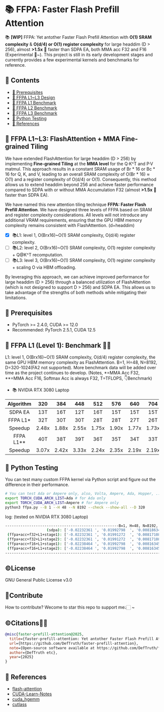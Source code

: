 # 📚 FFPA: Faster Flash Prefill Attention  
📚 **[WIP]** FFPA: Yet antother Faster Flash Prefill Attention with **O(1) SRAM complexity** & **O(d/4) or O(1) register complexity** for large headdim (D > 256), almost **>1.5x** 🎉 faster than SDPA EA, both MMA acc F32 and F16 (Experimental 👀~). This project is still in its early development stages and currently provides a few experimental kernels and benchmarks for reference.

## 📖 Contents

- [📖 Prerequisites](#prerequisites)
- [📖 FFPA L1~L3 Design](#ffpa-design)
- [📖 FFPA L1 Benchmark](#L1-bench)
- [📖 FFPA L2 Benchmark](#L1-bench)
- [📖 FFPA L3 Benchmark](#L1-bench)
- [📖 Python Testing](#test)
- [📖 References](#ref)

## 📖 FFPA L1~L3: FlashAttention + MMA Fine-grained Tiling
<div id="ffpa-design"></div>  

We have extended FlashAttention for large headdim (D > 256) by implementing **Fine-grained Tiling** at the **MMA level** for the Q·K^T and P·V matmul. This approach results in a constant SRAM usage of Br * 16 or Bc * 16 for Q, K, and V, leading to an overall SRAM complexity of O(Br * 16) ≈ O(1) and a register complexity of O(d/4) or O(1). Consequently, this method allows us to extend headdim beyond 256 and achieve faster performance compared to SDPA with or without MMA Accumulation F32 (almost **>1.5x** 🎉 faster than SDPA EA). 

We have named this new attention tiling technique **FFPA: Faster Flash Prefill Attention**. We have designed three levels of FFPA based on SRAM and register complexity considerations. All levels will not introduce any additional VRAM requirements, ensuring that the GPU HBM memory complexity remains consistent with FlashAttention. (d=headdim)

- [x] 📚L1: level 1, O(Brx16)~O(1) SRAM complexity, O(d/4) register complexity.  
- [ ] 📚L2: level 2, O(Brx16)~O(1) SRAM complexity, O(1) register complexity + Q@K^T recomputation.  
- [ ] 📚L3: level 3, O(Brx16)~O(1) SRAM complexity, O(1) register complexity + scaling O via HBM offloading. 

By leveraging this approach, we can achieve improved performance for large headdim (D > 256) through a balanced utilization of FlashAttention (which is not designed to support D > 256) and SDPA EA. This allows us to take advantage of the strengths of both methods while mitigating their limitations. 

## 📖 Prerequisites
<div id="prerequisites"></div>  

- PyTorch >= 2.4.0, CUDA >= 12.0
- Recommended: PyTorch 2.5.1, CUDA 12.5

## 📖 FFPA L1 (Level 1): Benchmark 🎉🎉

<div id="L1-bench"></div>  

L1: level 1, O(Brx16)~O(1) SRAM complexity, O(d/4) register complexity, the same GPU HBM memory complexity as FlashAttention. B=1, H=48, N=8192, D=320-1024(FA2 not supported). More benchmark data will be added over time as the project continues to develop. (Notes, *=MMA Acc F32, **=MMA Acc F16, Softmax Acc is always F32, T=TFLOPS, 👇Benchmark)

- 📚 NVIDIA RTX 3080 Laptop

|Algorithm|320|384|448|512|576|640|704|768|832|896|960|1024|    
|:---:|:---:|:---:|:---:|:---:|:---:|:---:|:---:|:---:|:---:|:---:|:---:|:---:|  
|SDPA EA|13T|16T|12T|16T|15T|15T|15T|15T|15T|15T|15T|15T|  
|FFPA L1*|32T|30T|30T|28T|28T|27T|26T|25T|25T|25T|25T|24T|   
|Speedup|2.48x|1.88x|2.55x|1.75x|1.90x|1.77x|1.73x|1.67x|1.66x|1.66x|1.66x|1.54x|  
|FFPA L1**|40T|38T|39T|36T|35T|34T|33T|32T|31T|31T|28T|27T|  
|Speedup|3.07x|2.42x|3.33x|2.24x|2.35x|2.19x|2.19x|2.13x|2.03x|2.03x|1.90x|1.74x|

## 📖 Python Testing 
<div id="test"></div>  

You can test many custom FFPA kernel via Python script and figure out the difference in their performance.
```bash
# You can test Ada or Ampere only, also, Volta, Ampere, Ada, Hopper, ...
export TORCH_CUDA_ARCH_LIST=Ada # for Ada only
export TORCH_CUDA_ARCH_LIST=Ampere # for Ampere only
python3 ffpa.py --B 1 --H 48 --N 8192 --check --show-all --D 320 
```
log: (tested on NVIDIA RTX 3080 Laptop)
```bash
----------------------------------------------------B=1, H=48, N=8192, D=320, Warmup: 1, Iters: 5-----------------------------------------------------
                   (sdpa): ['-0.02232361 ', '0.01992798  ', '0.00818634  '], time:315.3534ms, TFLOPS:13.13 (+0.00 %) (~1.00x)
 (ffpa+acc+f32+L1+stage1): ['-0.02232361 ', '0.01991272  ', '0.00817108  '], time:152.9723ms, TFLOPS:27.06 (+106.15%)(~2.06x)
 (ffpa+acc+f32+L1+stage2): ['-0.02232361 ', '0.01991272  ', '0.00817108  '], time:127.2879ms, TFLOPS:32.52 (+20.18%) (~2.48x)
 (ffpa+acc+f16+L1+stage1): ['-0.02238464 ', '0.01992798  ', '0.00816345  '], time:121.3927ms, TFLOPS:34.10 (+4.86 %) (~2.60x)
 (ffpa+acc+f16+L1+stage2): ['-0.02238464 ', '0.01992798  ', '0.00816345  '], time:102.5883ms, TFLOPS:40.35 (+18.33%) (~3.07x)
------------------------------------------------------------------------------------------------------------------------------------------------------
```

## ©️License

<div id="License"></div>  

GNU General Public License v3.0

## 🎉Contribute 

<div id="Contribute"></div>  

How to contribute? Wecome to star this repo to support me👆🏻 ~

## ©️Citations🎉🎉

```BibTeX
@misc{faster-prefill-attention@2025,
  title={faster-prefill-attention: Yet antother Faster Flash Prefill Attention than SDPA EA for large headdim.},
  url={https://github.com/DefTruth/faster-prefill-attention},
  note={Open-source software available at https://github.com/DefTruth/faster-prefill-attention},
  author={DefTruth etc},
  year={2025}
}
```

## 📖 References   
<div id="ref"></div>  

- [flash-attention](https://github.com/Dao-AILab/flash-attention)
- [CUDA-Learn-Notes](https://github.com/DefTruth/CUDA-Learn-Notes)
- [cuda_hgemm](https://github.com/Bruce-Lee-LY/cuda_hgemm)
- [cutlass](https://github.com/NVIDIA/cutlass)
